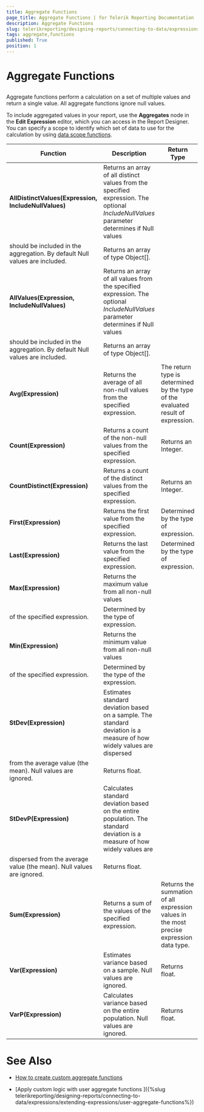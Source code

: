 ```yaml
---
title: Aggregate Functions
page_title: Aggregate Functions | for Telerik Reporting Documentation
description: Aggregate Functions
slug: telerikreporting/designing-reports/connecting-to-data/expressions/expressions-reference/functions/aggregate-functions
tags: aggregate,functions
published: True
position: 1
---
```


# Aggregate Functions



## 

Aggregate functions perform a calculation on a set of multiple values and return a single value. All aggregate
          functions ignore null values.
        

To include aggregated values in your report, use the __Aggregates__ node in the __Edit Expression__ editor, 
          which you can access in the Report Designer. 
          You can specify a scope to identify which set of data to use for the calculation by 
          using [data 
          scope functions](3c53d216-23db-4749-8671-c7027d4daf1c#datascopefunctions).
        


| Function | Description | Return Type |
| ------ | ------ | ------ |
| __AllDistinctValues(Expression, IncludeNullValues)__ |Returns an array of all distinct values from the specified expression. The optional *IncludeNullValues* parameter determines if Null values
      should be included in the aggregation. By default Null values are included.|Returns an array of type Object[].|
| __AllValues(Expression, IncludeNullValues)__ |Returns an array of all values from the specified expression. The optional *IncludeNullValues* parameter determines if Null values
      should be included in the aggregation. By default Null values are included.|Returns an array of type Object[].|
| __Avg(Expression)__ |Returns the average of all non-null values from the specified expression.|The return type is determined by the type of the evaluated result of expression.|
| __Count(Expression)__ |Returns a count of the non-null values from the specified expression.|Returns an Integer.|
| __CountDistinct(Expression)__ |Returns a count of the distinct values from the specified expression.|Returns an Integer.|
| __First(Expression)__ |Returns the first value from the specified expression.|Determined by the type of expression.|
| __Last(Expression)__ |Returns the last value from the specified expression.|Determined by the type of expression.|
| __Max(Expression)__ |Returns the maximum value from all non-null values 
  of the specified expression.|Determined by the type of expression.|
| __Min(Expression)__ |Returns the minimum value from all non-null values 
  of the specified expression.|Determined by the type of the expression.|
| __StDev(Expression)__ |Estimates standard deviation based on a sample. The standard deviation is a measure of how widely values are dispersed 
  	from the average value (the mean). Null values are ignored.|Returns float.|
| __StDevP(Expression)__ |Calculates standard deviation based on the entire population. The standard deviation is a measure of how widely values are
  	dispersed from the average value (the mean). Null values are ignored.|Returns float.|
| __Sum(Expression)__ |Returns a sum of the values of the specified expression.|Returns the summation of all expression values in the most precise expression data type.|
| __Var(Expression)__ |Estimates variance based on a sample. Null values are ignored.|Returns float.|
| __VarP(Expression)__ |Calculates variance based on the entire population. Null values are ignored.|Returns float.|

# See Also

 * [How to create custom aggregate functions](https://www.telerik.com/support/kb/reporting/styling-and-formatting-reports/details/implementing-custom-aggregate-functions-)

 * [Apply custom logic with user aggregate functions ]({%slug telerikreporting/designing-reports/connecting-to-data/expressions/extending-expressions/user-aggregate-functions%})
